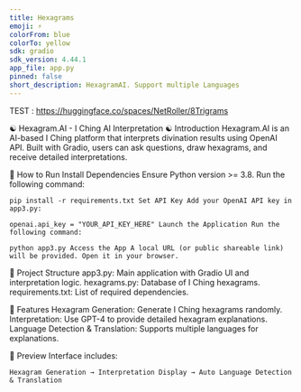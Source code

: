 ```yaml
---
title: Hexagrams
emoji: ⚡
colorFrom: blue
colorTo: yellow
sdk: gradio
sdk_version: 4.44.1
app_file: app.py
pinned: false
short_description: HexagramAI. Support multiple Languages
---
```


TEST : https://huggingface.co/spaces/NetRoller/8Trigrams



☯️ Hexagram.AI - I Ching AI Interpretation ☯️
Introduction
Hexagram.AI is an AI-based I Ching platform that interprets divination results using OpenAI API. Built with Gradio, users can ask questions, draw hexagrams, and receive detailed interpretations.



🚀 How to Run
Install Dependencies
Ensure Python version >= 3.8. Run the following command:


`pip install -r requirements.txt
Set API Key
Add your OpenAI API key in app3.py:`


`openai.api_key = "YOUR_API_KEY_HERE"
Launch the Application
Run the following command:`


`python app3.py
Access the App
A local URL (or public shareable link) will be provided. Open it in your browser.`



📂 Project Structure
app3.py: Main application with Gradio UI and interpretation logic.
hexagrams.py: Database of I Ching hexagrams.
requirements.txt: List of required dependencies.



🌟 Features
Hexagram Generation: Generate I Ching hexagrams randomly.
Interpretation: Use GPT-4 to provide detailed hexagram explanations.
Language Detection & Translation: Supports multiple languages for explanations.



📸 Preview
Interface includes:

`Hexagram Generation → Interpretation Display → Auto Language Detection & Translation`
